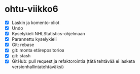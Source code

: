 # ohtu-viikko6

- [x] Laskin ja komento-oliot
- [x] Undo
- [x] Kyselykieli NHLStatistics-ohjelmaan
- [x] Parannettu kyselykieli
- [x] Git: rebase
- [x] git: monta etärepositorioa
- [x] git: stash
- [x] GitHub: pull request ja refaktorointia (tätä tehtävää ei lasketa versionhallintatehtäväksi)
